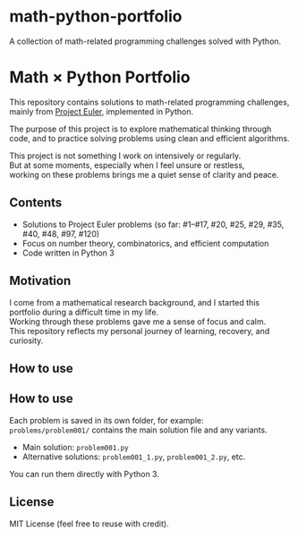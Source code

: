 # math-python-portfolio
A collection of math-related programming challenges solved with Python.
# Math × Python Portfolio

This repository contains solutions to math-related programming challenges, mainly from [Project Euler](https://projecteuler.net/), implemented in Python.

The purpose of this project is to explore mathematical thinking through code, and to practice solving problems using clean and efficient algorithms.

This project is not something I work on intensively or regularly.  
But at some moments, especially when I feel unsure or restless,  
working on these problems brings me a quiet sense of clarity and peace.

## Contents

- Solutions to Project Euler problems (so far: #1–#17, #20, #25, #29, #35, #40, #48, #97, #120)
- Focus on number theory, combinatorics, and efficient computation
- Code written in Python 3

## Motivation

I come from a mathematical research background, and I started this portfolio during a difficult time in my life.  
Working through these problems gave me a sense of focus and calm.  
This repository reflects my personal journey of learning, recovery, and curiosity.

## How to use
## How to use

Each problem is saved in its own folder, for example:  
`problems/problem001/` contains the main solution file and any variants.

- Main solution: `problem001.py`
- Alternative solutions: `problem001_1.py`, `problem001_2.py`, etc.

You can run them directly with Python 3.



## License

MIT License (feel free to reuse with credit).
